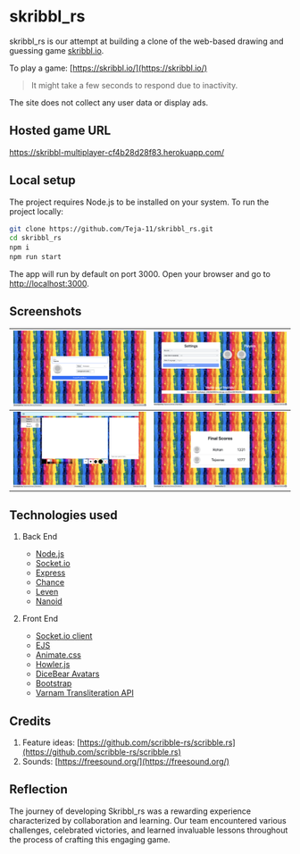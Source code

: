 # skribbl_rs

skribbl_rs is our attempt at building a clone of the web-based drawing and guessing game [skribbl.io](https://skribbl.io).

To play a game: [https://skribbl.io/](https://skribbl.io/)

> It might take a few seconds to respond due to inactivity.

The site does not collect any user data or display ads.

## Hosted game URL

https://skribbl-multiplayer-cf4b28d28f83.herokuapp.com/

## Local setup

The project requires Node.js to be installed on your system. To run the project locally:

```bash
git clone https://github.com/Teja-11/skribbl_rs.git
cd skribbl_rs
npm i
npm run start
```

The app will run by default on port 3000. Open your browser and go to [http://localhost:3000](http://localhost:3000).

## Screenshots

| ![Landing page][landing]  | ![Landing page][settings] |
|:-------------------------:|:-------------------------:|
|  ![Landing page][game]    |  ![Landing page][scores]  |

## Technologies used

1. Back End
    - [Node.js](https://github.com/nodejs/node)
    - [Socket.io](https://github.com/socketio/socket.io)
    - [Express](https://github.com/expressjs/express)
    - [Chance](https://github.com/chancejs/chancejs)
    - [Leven](https://github.com/sindresorhus/leven)
    - [Nanoid](https://github.com/ai/nanoid)

2. Front End
    - [Socket.io client](https://github.com/socketio/socket.io-client)
    - [EJS](https://github.com/mde/ejs)
    - [Animate.css](https://github.com/animate-css/animate.css)
    - [Howler.js](https://github.com/goldfire/howler.js)
    - [DiceBear Avatars](https://github.com/DiceBear/avatars)
    - [Bootstrap](https://github.com/twbs/bootstrap)
    - [Varnam Transliteration API](https://github.com/varnamproject)


## Credits

1. Feature ideas: [https://github.com/scribble-rs/scribble.rs](https://github.com/scribble-rs/scribble.rs)
2. Sounds: [https://freesound.org/](https://freesound.org/)


[landing]: ./public/images/screenshots/landing.png
[settings]: ./public/images/screenshots/settings.png
[game]: ./public/images/screenshots/game.png
[scores]: ./public/images/screenshots/scores.png


## Reflection

The journey of developing Skribbl_rs was a rewarding experience characterized by collaboration and learning. Our team encountered various challenges, celebrated victories, and learned invaluable lessons throughout the process of crafting this engaging game.

